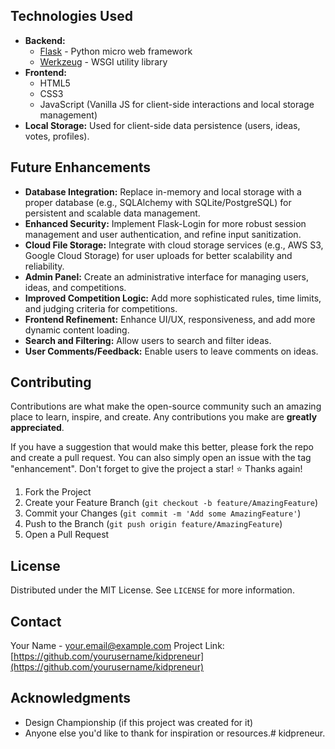 
## Technologies Used

*   **Backend:**
    *   [Flask](https://flask.palletsprojects.com/) - Python micro web framework
    *   [Werkzeug](https://werkzeug.palletsprojects.com/) - WSGI utility library
*   **Frontend:**
    *   HTML5
    *   CSS3
    *   JavaScript (Vanilla JS for client-side interactions and local storage management)
*   **Local Storage:** Used for client-side data persistence (users, ideas, votes, profiles).

## Future Enhancements

*   **Database Integration:** Replace in-memory and local storage with a proper database (e.g., SQLAlchemy with SQLite/PostgreSQL) for persistent and scalable data management.
*   **Enhanced Security:** Implement Flask-Login for more robust session management and user authentication, and refine input sanitization.
*   **Cloud File Storage:** Integrate with cloud storage services (e.g., AWS S3, Google Cloud Storage) for user uploads for better scalability and reliability.
*   **Admin Panel:** Create an administrative interface for managing users, ideas, and competitions.
*   **Improved Competition Logic:** Add more sophisticated rules, time limits, and judging criteria for competitions.
*   **Frontend Refinement:** Enhance UI/UX, responsiveness, and add more dynamic content loading.
*   **Search and Filtering:** Allow users to search and filter ideas.
*   **User Comments/Feedback:** Enable users to leave comments on ideas.

## Contributing

Contributions are what make the open-source community such an amazing place to learn, inspire, and create. Any contributions you make are **greatly appreciated**.

If you have a suggestion that would make this better, please fork the repo and create a pull request. You can also simply open an issue with the tag "enhancement".
Don't forget to give the project a star! ⭐ Thanks again!

1.  Fork the Project
2.  Create your Feature Branch (`git checkout -b feature/AmazingFeature`)
3.  Commit your Changes (`git commit -m 'Add some AmazingFeature'`)
4.  Push to the Branch (`git push origin feature/AmazingFeature`)
5.  Open a Pull Request

## License

Distributed under the MIT License. See `LICENSE` for more information.
<!-- You might need to create a LICENSE file if you haven't already -->

## Contact

Your Name - [your.email@example.com](mailto:your.email@example.com)
Project Link: [https://github.com/yourusername/kidpreneur](https://github.com/yourusername/kidpreneur)

## Acknowledgments

*   Design Championship (if this project was created for it)
*   Anyone else you'd like to thank for inspiration or resources.# kidpreneur.
